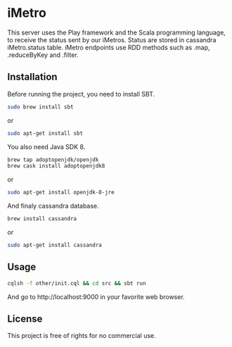 # iMetro

This server uses the Play framework and the Scala programming language, 
to receive the status sent by our iMetros. Status are stored in cassandra
iMetro.status table. iMetro endpoints use RDD methods such as .map, .reduceByKey
and .filter.

## Installation

Before running the project, you need to install SBT.

```bash
sudo brew install sbt
```
or
```bash
sudo apt-get install sbt
```

You also need Java SDK 8.

```bash
brew tap adoptopenjdk/openjdk
brew cask install adoptopenjdk8
```
or
```bash
sudo apt-get install openjdk-8-jre
```

And finaly cassandra database.

```bash
brew install cassandra
```
or
```bash
sudo apt-get install cassandra
```

## Usage

```bash
cqlsh -f other/init.cql && cd src && sbt run
```

And go to http://localhost:9000 in your favorite web browser.

## License

This project is free of rights for no commercial use.

